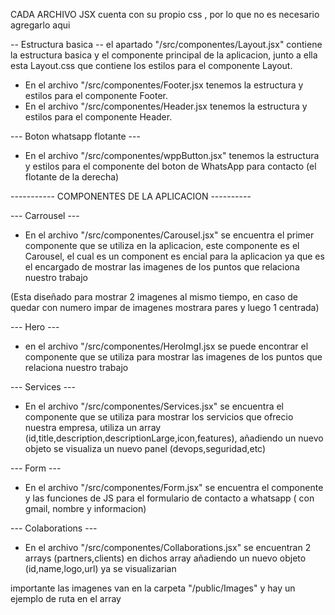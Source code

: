CADA ARCHIVO JSX cuenta con su propio css , por lo que no es necesario agregarlo aqui

-- Estructura basica --
el apartado "/src/componentes/Layout.jsx" contiene la estructura basica y el componente principal de la aplicacion, junto a ella esta Layout.css que contiene los estilos para el componente Layout.
*   En el archivo "/src/componentes/Footer.jsx tenemos la estructura y estilos para el componente Footer.
*   En el archivo "/src/componentes/Header.jsx tenemos la estructura y estilos para el
componente Header.

--- Boton whatsapp flotante ---
*   En el archivo "/src/componentes/wppButton.jsx" tenemos la estructura y estilos para el componente del boton de WhatsApp para contacto (el flotante de la derecha)


----------- COMPONENTES DE LA APLICACION ----------

--- Carrousel ---
*   En el archivo "/src/componentes/Carousel.jsx" se encuentra el primer componente
que se utiliza en la aplicacion, este componente es el Carousel, el cual es un component es encial para la aplicacion ya que es el encargado de mostrar las imagenes de los puntos que relaciona nuestro trabajo

(Esta diseñado para mostrar 2 imagenes al mismo tiempo, en caso de quedar con numero impar de imagenes mostrara  pares y luego 1 centrada)

--- Hero ---
* en el archivo "/src/componentes/HeroImgI.jsx se puede encontrar el componente que se utiliza para mostrar las imagenes de los puntos que relaciona nuestro trabajo

--- Services ---
*   En el archivo "/src/componentes/Services.jsx" se encuentra el componente que se utiliza
para mostrar los servicios que ofrecio nuestra empresa, utiliza un array (id,title,description,descriptionLarge,icon,features), añadiendo un nuevo objeto se visualiza un nuevo panel (devops,seguridad,etc)

--- Form ---
*   En el archivo  "/src/componentes/Form.jsx" se encuentra el componente y las funciones de JS para el formulario de contacto a whatsapp ( con gmail, nombre y informacion)

--- Colaborations ---
*   En el archivo "/src/componentes/Collaborations.jsx" se encuentran 2 arrays (partners,clients) en dichos array añadiendo un nuevo objeto (id,name,logo,url) ya se visualizarian

importante las imagenes van en la carpeta "/public/Images" 
y hay un ejemplo de ruta en el array

